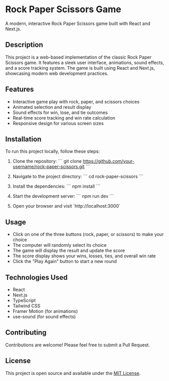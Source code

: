 # Rock Paper Scissors Game

A modern, interactive Rock Paper Scissors game built with React and Next.js.

## Description

This project is a web-based implementation of the classic Rock Paper Scissors game. It features a sleek user interface, animations, sound effects, and a score tracking system. The game is built using React and Next.js, showcasing modern web development practices.

## Features

- Interactive game play with rock, paper, and scissors choices
- Animated selection and result display
- Sound effects for win, lose, and tie outcomes
- Real-time score tracking and win rate calculation
- Responsive design for various screen sizes

## Installation

To run this project locally, follow these steps:

1. Clone the repository:
   \`\`\`
   git clone https://github.com/your-username/rock-paper-scissors.git
   \`\`\`

2. Navigate to the project directory:
   \`\`\`
   cd rock-paper-scissors
   \`\`\`

3. Install the dependencies:
   \`\`\`
   npm install
   \`\`\`

4. Start the development server:
   \`\`\`
   npm run dev
   \`\`\`

5. Open your browser and visit \`http://localhost:3000\`

## Usage

- Click on one of the three buttons (rock, paper, or scissors) to make your choice
- The computer will randomly select its choice
- The game will display the result and update the score
- The score display shows your wins, losses, ties, and overall win rate
- Click the "Play Again" button to start a new round

## Technologies Used

- React
- Next.js
- TypeScript
- Tailwind CSS
- Framer Motion (for animations)
- use-sound (for sound effects)

## Contributing

Contributions are welcome! Please feel free to submit a Pull Request.

## License

This project is open source and available under the [MIT License](LICENSE).

